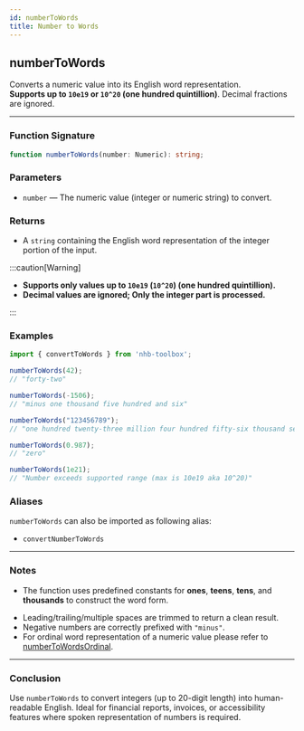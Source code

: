 ```yaml
---
id: numberToWords
title: Number to Words
---
```


## numberToWords

Converts a numeric value into its English word representation.  
**Supports up to `10e19` or `10^20` (one hundred quintillion)**. Decimal fractions are ignored.

---

### Function Signature

```ts
function numberToWords(number: Numeric): string;
```

### Parameters

- `number` — The numeric value (integer or numeric string) to convert.

### Returns

- A `string` containing the English word representation of the integer portion of the input.

:::caution[Warning]

- **Supports only values up to `10e19` (`10^20`) (one hundred quintillion).**
- **Decimal values are **ignored**; Only the integer part is processed.**

:::

### Examples

```ts
import { convertToWords } from 'nhb-toolbox';

numberToWords(42);
// "forty-two"

numberToWords(-1506);
// "minus one thousand five hundred and six"

numberToWords("123456789");
// "one hundred twenty-three million four hundred fifty-six thousand seven hundred eighty-nine"

numberToWords(0.987);
// "zero"

numberToWords(1e21);
// "Number exceeds supported range (max is 10e19 aka 10^20)"
```

### Aliases

`numberToWords` can also be imported as following alias:

- `convertNumberToWords`

---

### Notes

- The function uses predefined constants for **ones**, **teens**, **tens**, and **thousands** to construct the word form.
<!-- - Internally, `_convertLessThanThousand()` handles grouping logic (e.g., "hundred", "thousand"). -->
- Leading/trailing/multiple spaces are trimmed to return a clean result.
- Negative numbers are correctly prefixed with `"minus"`.
- For ordinal word representation of a numeric value please refer to [numberToWordsOrdinal](numberToWordsOrdinal).

---

### Conclusion

Use `numberToWords` to convert integers (up to 20-digit length) into human-readable English. Ideal for financial reports, invoices, or accessibility features where spoken representation of numbers is required.
